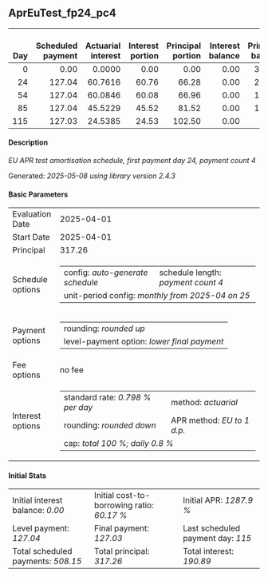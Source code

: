 <h2>AprEuTest_fp24_pc4</h2>
<table>
    <thead style="vertical-align: bottom;">
        <th style="text-align: right;">Day</th>
        <th style="text-align: right;">Scheduled payment</th>
        <th style="text-align: right;">Actuarial interest</th>
        <th style="text-align: right;">Interest portion</th>
        <th style="text-align: right;">Principal portion</th>
        <th style="text-align: right;">Interest balance</th>
        <th style="text-align: right;">Principal balance</th>
        <th style="text-align: right;">Total actuarial interest</th>
        <th style="text-align: right;">Total interest</th>
        <th style="text-align: right;">Total principal</th>
    </thead>
    <tr style="text-align: right;">
        <td class="ci00">0</td>
        <td class="ci01" style="white-space: nowrap;">0.00</td>
        <td class="ci02">0.0000</td>
        <td class="ci03">0.00</td>
        <td class="ci04">0.00</td>
        <td class="ci05">0.00</td>
        <td class="ci06">317.26</td>
        <td class="ci07">0.0000</td>
        <td class="ci08">0.00</td>
        <td class="ci09">0.00</td>
    </tr>
    <tr style="text-align: right;">
        <td class="ci00">24</td>
        <td class="ci01" style="white-space: nowrap;">127.04</td>
        <td class="ci02">60.7616</td>
        <td class="ci03">60.76</td>
        <td class="ci04">66.28</td>
        <td class="ci05">0.00</td>
        <td class="ci06">250.98</td>
        <td class="ci07">60.7616</td>
        <td class="ci08">60.76</td>
        <td class="ci09">66.28</td>
    </tr>
    <tr style="text-align: right;">
        <td class="ci00">54</td>
        <td class="ci01" style="white-space: nowrap;">127.04</td>
        <td class="ci02">60.0846</td>
        <td class="ci03">60.08</td>
        <td class="ci04">66.96</td>
        <td class="ci05">0.00</td>
        <td class="ci06">184.02</td>
        <td class="ci07">120.8462</td>
        <td class="ci08">120.84</td>
        <td class="ci09">133.24</td>
    </tr>
    <tr style="text-align: right;">
        <td class="ci00">85</td>
        <td class="ci01" style="white-space: nowrap;">127.04</td>
        <td class="ci02">45.5229</td>
        <td class="ci03">45.52</td>
        <td class="ci04">81.52</td>
        <td class="ci05">0.00</td>
        <td class="ci06">102.50</td>
        <td class="ci07">166.3691</td>
        <td class="ci08">166.36</td>
        <td class="ci09">214.76</td>
    </tr>
    <tr style="text-align: right;">
        <td class="ci00">115</td>
        <td class="ci01" style="white-space: nowrap;">127.03</td>
        <td class="ci02">24.5385</td>
        <td class="ci03">24.53</td>
        <td class="ci04">102.50</td>
        <td class="ci05">0.00</td>
        <td class="ci06">0.00</td>
        <td class="ci07">190.9076</td>
        <td class="ci08">190.89</td>
        <td class="ci09">317.26</td>
    </tr>
</table>
<h4>Description</h4>
<p><i>EU APR test amortisation schedule, first payment day 24, payment count 4</i></p>
<p>Generated: <i>2025-05-08 using library version 2.4.3</i></p>
<h4>Basic Parameters</h4>
<table>
    <tr>
        <td>Evaluation Date</td>
        <td>2025-04-01</td>
    </tr>
    <tr>
        <td>Start Date</td>
        <td>2025-04-01</td>
    </tr>
    <tr>
        <td>Principal</td>
        <td>317.26</td>
    </tr>
    <tr>
        <td>Schedule options</td>
        <td>
            <table>
                <tr>
                    <td>config: <i>auto-generate schedule</i></td>
                    <td>schedule length: <i><i>payment count</i> 4</i></td>
                </tr>
                <tr>
                    <td colspan="2" style="white-space: nowrap;">unit-period config: <i>monthly from 2025-04 on 25</i></td>
                </tr>
            </table>
        </td>
    </tr>
    <tr>
        <td>Payment options</td>
        <td>
            <table>
                <tr>
                    <td>rounding: <i>rounded up</i></td>
                </tr>
                <tr>
                    <td>level-payment option: <i>lower&nbsp;final&nbsp;payment</i></td>
                </tr>
            </table>
        </td>
    </tr>
    <tr>
        <td>Fee options</td>
        <td>no fee
        </td>
    </tr>
    <tr>
        <td>Interest options</td>
        <td>
            <table>
                <tr>
                    <td>standard rate: <i>0.798 % per day</i></td>
                    <td>method: <i>actuarial</i></td>
                </tr>
                <tr>
                    <td>rounding: <i>rounded down</i></td>
                    <td>APR method: <i>EU to 1 d.p.</i></td>
                </tr>
                <tr>
                    <td colspan="2">cap: <i>total 100 %; daily 0.8 %</td>
                </tr>
            </table>
        </td>
    </tr>
</table>
<h4>Initial Stats</h4>
<table>
    <tr>
        <td>Initial interest balance: <i>0.00</i></td>
        <td>Initial cost-to-borrowing ratio: <i>60.17 %</i></td>
        <td>Initial APR: <i>1287.9 %</i></td>
    </tr>
    <tr>
        <td>Level payment: <i>127.04</i></td>
        <td>Final payment: <i>127.03</i></td>
        <td>Last scheduled payment day: <i>115</i></td>
    </tr>
    <tr>
        <td>Total scheduled payments: <i>508.15</i></td>
        <td>Total principal: <i>317.26</i></td>
        <td>Total interest: <i>190.89</i></td>
    </tr>
</table>